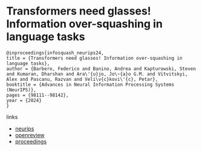 # Transformers need glasses! Information over-squashing in language tasks

```
@inproceedings{infosquash_neurips24,
title = {Transformers need glasses! Information over-squashing in language tasks},
author = {Barbero, Federico and Banino, Andrea and Kapturowski, Steven and Kumaran, Dharshan and Ara\'{u}jo, Jo\~{a}o G.M. and Vitvitskyi, Alex and Pascanu, Razvan and Veli\v{c}kovi\'{c}, Petar},
booktitle = {Advances in Neural Information Processing Systems (NeurIPS)},
pages = {98111--98142},
year = {2024}
}
```

links
- [neurips](https://nips.cc/Conferences/2024/Schedule?showEvent=96332)
- [openreview](https://openreview.net/forum?id=93HCE8vTye)
- [proceedings](https://papers.nips.cc//paper_files/paper/2024/hash/b1d35561c4a4a0e0b6012b2af531e149-Abstract-Conference.html)

